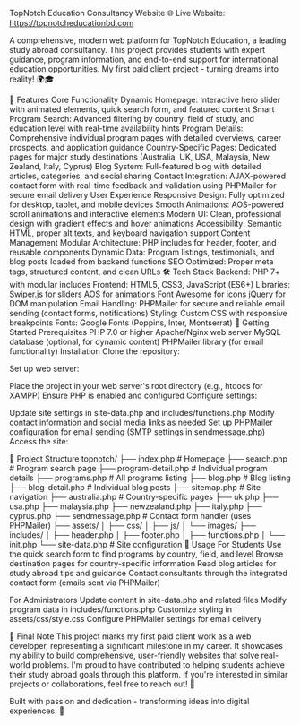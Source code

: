 TopNotch Education Consultancy Website
🌐 Live Website: https://topnotcheducationbd.com

A comprehensive, modern web platform for TopNotch Education, a leading study abroad consultancy. This project provides students with expert guidance, program information, and end-to-end support for international education opportunities. My first paid client project - turning dreams into reality! 🌍🎓

🌟 Features
Core Functionality
Dynamic Homepage: Interactive hero slider with animated elements, quick search form, and featured content
Smart Program Search: Advanced filtering by country, field of study, and education level with real-time availability hints
Program Details: Comprehensive individual program pages with detailed overviews, career prospects, and application guidance
Country-Specific Pages: Dedicated pages for major study destinations (Australia, UK, USA, Malaysia, New Zealand, Italy, Cyprus)
Blog System: Full-featured blog with detailed articles, categories, and social sharing
Contact Integration: AJAX-powered contact form with real-time feedback and validation using PHPMailer for secure email delivery
User Experience
Responsive Design: Fully optimized for desktop, tablet, and mobile devices
Smooth Animations: AOS-powered scroll animations and interactive elements
Modern UI: Clean, professional design with gradient effects and hover animations
Accessibility: Semantic HTML, proper alt texts, and keyboard navigation support
Content Management
Modular Architecture: PHP includes for header, footer, and reusable components
Dynamic Data: Program listings, testimonials, and blog posts loaded from backend functions
SEO Optimized: Proper meta tags, structured content, and clean URLs
🛠️ Tech Stack
Backend: PHP 7+ with modular includes
Frontend: HTML5, CSS3, JavaScript (ES6+)
Libraries:
Swiper.js for sliders
AOS for animations
Font Awesome for icons
jQuery for DOM manipulation
Email Handling: PHPMailer for secure and reliable email sending (contact forms, notifications)
Styling: Custom CSS with responsive breakpoints
Fonts: Google Fonts (Poppins, Inter, Montserrat)
🚀 Getting Started
Prerequisites
PHP 7.0 or higher
Apache/Nginx web server
MySQL database (optional, for dynamic content)
PHPMailer library (for email functionality)
Installation
Clone the repository:

Set up web server:

Place the project in your web server's root directory (e.g., htdocs for XAMPP)
Ensure PHP is enabled and configured
Configure settings:

Update site settings in site-data.php and includes/functions.php
Modify contact information and social media links as needed
Set up PHPMailer configuration for email sending (SMTP settings in sendmessage.php)
Access the site:

📁 Project Structure
topnotch/
├── index.php                 # Homepage
├── search.php                # Program search page
├── program-detail.php        # Individual program details
├── programs.php              # All programs listing
├── blog.php                  # Blog listing
├── blog-detail.php           # Individual blog posts
├── sitemap.php               # Site navigation
├── australia.php             # Country-specific pages
├── uk.php
├── usa.php
├── malaysia.php
├── newzealand.php
├── italy.php
├── cyprus.php
├── sendmessage.php           # Contact form handler (uses PHPMailer)
├── assets/
│   ├── css/
│   ├── js/
│   └── images/
├── includes/
│   ├── header.php
│   ├── footer.php
│   ├── functions.php
│   └── init.php
└── site-data.php             # Site configuration
🎯 Usage
For Students
Use the quick search form to find programs by country, field, and level
Browse destination pages for country-specific information
Read blog articles for study abroad tips and guidance
Contact consultants through the integrated contact form (emails sent via PHPMailer)

For Administrators
Update content in site-data.php and related files
Modify program data in includes/functions.php
Customize styling in assets/css/style.css
Configure PHPMailer settings for email delivery

🎉 Final Note
This project marks my first paid client work as a web developer, representing a significant milestone in my career. It showcases my ability to build comprehensive, user-friendly websites that solve real-world problems. I'm proud to have contributed to helping students achieve their study abroad goals through this platform. If you're interested in similar projects or collaborations, feel free to reach out! 🚀

Built with passion and dedication - transforming ideas into digital experiences. 🌟
